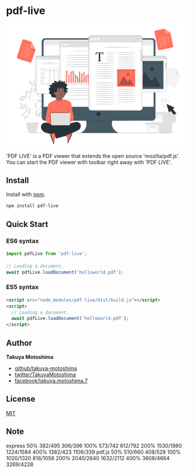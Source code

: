 # pdf-live
![heading](heading.svg)

'PDF LIVE' is a PDF viewer that extends the open source 'mozilla/pdf.js'.
You can start the PDF viewer with toolbar right away with 'PDF LIVE'.

<div style="page-break-before: always;"></div>

## Install
Install with [npm](https://www.npmjs.com/).
```sh
npm install pdf-live
```

## Quick Start

### ES6 syntax
```js
import pdfLive from 'pdf-live'; 

// Loading a document.
await pdfLive.loadDocument('helloworld.pdf');
```

### ES5 syntax
```html
<script src="node_modules/pdf-live/dist/build.js"></script>
<script>
  // Loading a document.
  await pdfLive.loadDocument('helloworld.pdf');
</script>
```

## Author
**Takuya Motoshima**

* [github/takuya-motoshima](https://github.com/takuya-motoshima)
* [twitter/TakuyaMotoshima](https://twitter.com/TakuyaMotoshima)
* [facebook/takuya.motoshima.7](https://www.facebook.com/takuya.motoshima.7)

## License
[MIT](LICENSE)

## Note
express
  50%   382/495   306/396
  100%  573/742   612/792
  200%  1530/1980 1224/1584
  400%  1382/423  1106/339
pdf.js
  50%   510/660   408/528
  100%  1020/1320 816/1056
  200%  2040/2640 1632/2112
  400%  3608/4664 3269/4228
